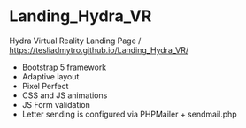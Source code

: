 # Landing_Hydra_VR
Hydra Virtual Reality Landing Page / https://tesliadmytro.github.io/Landing_Hydra_VR/
- Bootstrap 5 framework
- Adaptive layout
- Pixel Perfect
- CSS and JS animations
- JS Form validation 
- Letter sending is configured via PHPMailer + sendmail.php
